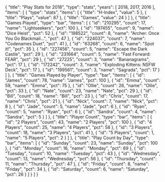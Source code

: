 {
  "title": "Play Stats for 2018",
  "type": "stats",
  "years": [
    2018,
    2017,
    2016
  ],
  "items": [
    {
      "type": "stats",
      "items": [
        {
          "title": "H-Index",
          "value": 5
        },
        {
          "title": "Plays",
          "value": 87
        },
        {
          "title": "Games",
          "value": 24
        }
      ]
    },
    {
      "title": "Games Played",
      "type": "bar",
      "items": [
        {
          "id": "210295",
          "count": 17,
          "name": "Lightseekers",
          "pct": 100
        },
        {
          "id": "197455",
          "count": 9,
          "name": "Dice Heist",
          "pct": 52
        },
        {
          "id": "198522",
          "count": 8,
          "name": "Archer: Once You Go Blackmail...",
          "pct": 47
        },
        {
          "id": "224037",
          "count": 7,
          "name": "Codenames Duet",
          "pct": 41
        },
        {
          "id": "63268",
          "count": 6,
          "name": "Spot it!",
          "pct": 35
        },
        {
          "id": "227456",
          "count": 5,
          "name": "Escape the Dark Castle",
          "pct": 29
        },
        {
          "id": "231664",
          "count": 5,
          "name": "Fast Forward: FEAR",
          "pct": 29
        },
        {
          "id": "27225",
          "count": 3,
          "name": "Bananagrams",
          "pct": 17
        },
        {
          "id": "172242",
          "count": 3,
          "name": "Exploding Kittens: NSFW Deck",
          "pct": 17
        },
        {
          "id": "199561",
          "count": 3,
          "name": "Sagrada",
          "pct": 17
        }
      ]
    },
    {
      "title": "Games Played by Player",
      "type": "bar",
      "items": [
        {
          "id": "James",
          "count": 78,
          "name": "James",
          "pct": 100
        },
        {
          "id": "Emma",
          "count": 59,
          "name": "Emma",
          "pct": 75
        },
        {
          "id": "Ollie",
          "count": 26,
          "name": "Ollie",
          "pct": 33
        },
        {
          "id": "Nate",
          "count": 23,
          "name": "Nate",
          "pct": 29
        },
        {
          "id": "Bill",
          "count": 18,
          "name": "Bill",
          "pct": 23
        },
        {
          "id": "Chris",
          "count": 17,
          "name": "Chris",
          "pct": 21
        },
        {
          "id": "Nick",
          "count": 7,
          "name": "Nick",
          "pct": 8
        },
        {
          "id": "Jade",
          "count": 5,
          "name": "Jade",
          "pct": 6
        },
        {
          "id": "Ryan",
          "count": 5,
          "name": "Ryan",
          "pct": 6
        },
        {
          "id": "Sandra",
          "count": 4,
          "name": "Sandra",
          "pct": 5
        }
      ]
    },
    {
      "title": "Player Count",
      "type": "bar",
      "items": [
        {
          "id": "2 Players",
          "count": 43,
          "name": "2 Players",
          "pct": 100
        },
        {
          "id": "4 Players",
          "count": 25,
          "name": "4 Players",
          "pct": 58
        },
        {
          "id": "3 Players",
          "count": 18,
          "name": "3 Players",
          "pct": 41
        },
        {
          "id": "5 Players",
          "count": 1,
          "name": "5 Players",
          "pct": 2
        }
      ]
    },
    {
      "title": "Play Count by Day",
      "type": "bar",
      "items": [
        {
          "id": "Sunday",
          "count": 23,
          "name": "Sunday",
          "pct": 100
        },
        {
          "id": "Monday",
          "count": 16,
          "name": "Monday",
          "pct": 69
        },
        {
          "id": "Tuesday",
          "count": 10,
          "name": "Tuesday",
          "pct": 43
        },
        {
          "id": "Wednesday",
          "count": 13,
          "name": "Wednesday",
          "pct": 56
        },
        {
          "id": "Thursday",
          "count": 11,
          "name": "Thursday",
          "pct": 47
        },
        {
          "id": "Friday",
          "count": 8,
          "name": "Friday",
          "pct": 34
        },
        {
          "id": "Saturday",
          "count": 6,
          "name": "Saturday",
          "pct": 26
        }
      ]
    }
  ]
}
